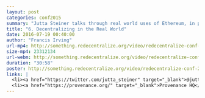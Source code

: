 ```yaml
---
layout: post
categories: conf2015
summary: "Jutta Steiner talks through real world uses of Ethereum, in particular supply chain management."
title: "6. Decentralizing in the Real World"
date: 2016-07-19 00:40:00
author: "Francis Irving"
url-mp4: http://something.redecentralize.org/video/redecentralize-conf-2015-6-decentralizing-in-the-real-world-jutta.mp4
size-mp4: 23312134
url-webm: http://something.redecentralize.org/video/redecentralize-conf-2015-6-decentralizing-in-the-real-world-jutta.webm
duration: "30:58"
poster: http://something.redecentralize.org/video/redecentralize-conf-2015-6-decentralizing-in-the-real-world-jutta.jpg
links: |
  <li><a href="https://twitter.com/jutta_steiner" target="_blank">@jutta_steiner</a></li>
  <li><a href="https://provenance.org/" target="_blank">Provenance HQ</a></li>
---
```

